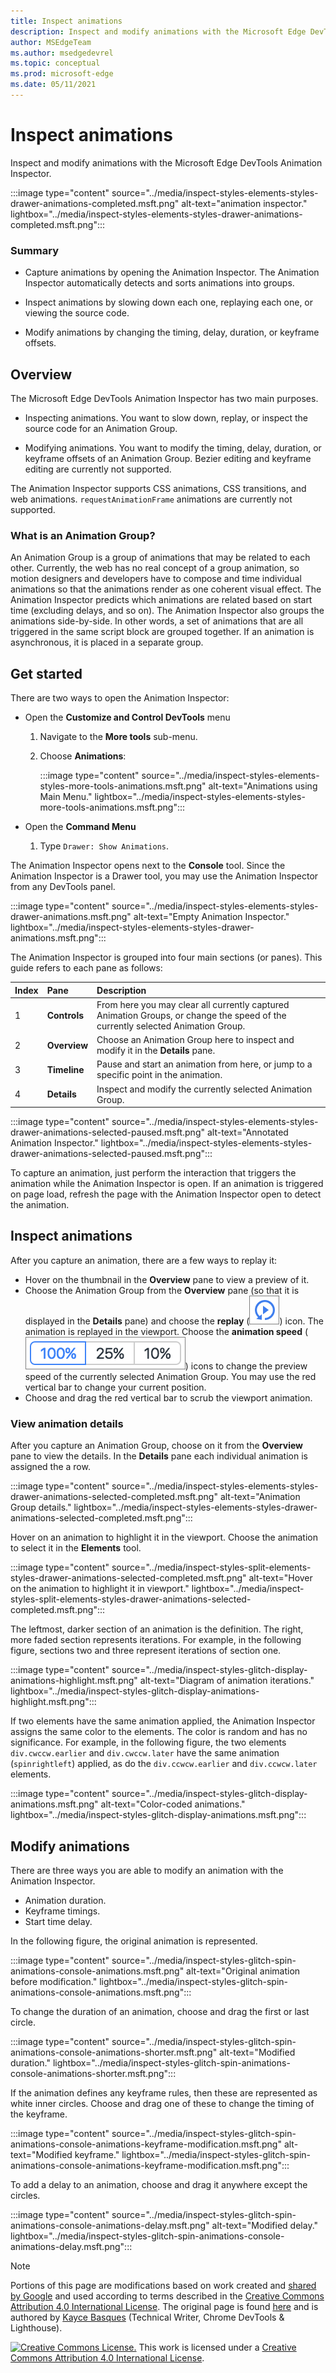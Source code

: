 ```yaml
---
title: Inspect animations
description: Inspect and modify animations with the Microsoft Edge DevTools  Animation Inspector.
author: MSEdgeTeam
ms.author: msedgedevrel
ms.topic: conceptual
ms.prod: microsoft-edge
ms.date: 05/11/2021
---
```

<!-- Copyright Kayce Basques

   Licensed under the Apache License, Version 2.0 (the "License");
   you may not use this file except in compliance with the License.
   You may obtain a copy of the License at

       https://www.apache.org/licenses/LICENSE-2.0

   Unless required by applicable law or agreed to in writing, software
   distributed under the License is distributed on an "AS IS" BASIS,
   WITHOUT WARRANTIES OR CONDITIONS OF ANY KIND, either express or implied.
   See the License for the specific language governing permissions and
   limitations under the License.  -->
# Inspect animations

Inspect and modify animations with the Microsoft Edge DevTools Animation Inspector.

:::image type="content" source="../media/inspect-styles-elements-styles-drawer-animations-completed.msft.png" alt-text="animation inspector." lightbox="../media/inspect-styles-elements-styles-drawer-animations-completed.msft.png":::

### Summary

*   Capture animations by opening the Animation Inspector.  The Animation Inspector automatically detects and sorts animations into groups.

*   Inspect animations by slowing down each one, replaying each one, or viewing the source code.

*   Modify animations by changing the timing, delay, duration, or keyframe offsets.


<!-- ====================================================================== -->
## Overview

The Microsoft Edge DevTools Animation Inspector has two main purposes.

*   Inspecting animations.  You want to slow down, replay, or inspect the source code for an Animation Group.

*   Modifying animations.  You want to modify the timing, delay, duration, or keyframe offsets of an Animation Group.  Bezier editing and keyframe editing are currently not supported.

The Animation Inspector supports CSS animations, CSS transitions, and web animations.  `requestAnimationFrame` animations are currently not supported.

### What is an Animation Group?

An Animation Group is a group of animations that may be related to each other.  Currently, the web has no real concept of a group animation, so motion designers and developers have to compose and time individual animations so that the animations render as one coherent visual effect.  The Animation Inspector predicts which animations are related based on start time (excluding delays, and so on).  The Animation Inspector also groups the animations side-by-side.
In other words, a set of animations that are all triggered in the same script block are grouped together.  If an animation is asynchronous, it is placed in a separate group.


<!-- ====================================================================== -->
## Get started

There are two ways to open the Animation Inspector:

*   Open the **Customize and Control DevTools** menu
    1.  Navigate to the **More tools** sub-menu.
    1.  Choose **Animations**:

        :::image type="content" source="../media/inspect-styles-elements-styles-more-tools-animations.msft.png" alt-text="Animations using Main Menu." lightbox="../media/inspect-styles-elements-styles-more-tools-animations.msft.png":::

*   Open the **Command Menu**
    1.  Type `Drawer: Show Animations`.

The Animation Inspector opens next to the **Console** tool.  Since the Animation Inspector is a Drawer tool, you may use the Animation Inspector from any DevTools panel.

:::image type="content" source="../media/inspect-styles-elements-styles-drawer-animations.msft.png" alt-text="Empty Animation Inspector." lightbox="../media/inspect-styles-elements-styles-drawer-animations.msft.png":::

The Animation Inspector is grouped into four main sections (or panes).  This guide refers to each pane as follows:

| Index | Pane | Description |
|:--- |:--- |:--- |
| 1 | **Controls** | From here you may clear all currently captured Animation Groups, or change the speed of the currently selected Animation Group. |
| 2 | **Overview** | Choose an Animation Group here to inspect and modify it in the **Details** pane. |
| 3 | **Timeline** | Pause and start an animation from here, or jump to a specific point in the animation. |
| 4 | **Details** | Inspect and modify the currently selected Animation Group. |

:::image type="content" source="../media/inspect-styles-elements-styles-drawer-animations-selected-paused.msft.png" alt-text="Annotated Animation Inspector." lightbox="../media/inspect-styles-elements-styles-drawer-animations-selected-paused.msft.png":::

To capture an animation, just perform the interaction that triggers the animation while the Animation Inspector is open.  If an animation is triggered on page load, refresh the page with the Animation Inspector open to detect the animation.

<!--  old link: <video src="animations/capture-animations.mp4" autoplay loop muted controls></video>  -->

<!--  import the video to ACOM using https://review.docs.microsoft.com/en-us/help/contribute/contribute-video-publish?branch=master  -->

<!--  > [!VIDEO animations/capture-animations.mp4]  -->


<!-- ====================================================================== -->
## Inspect animations

After you capture an animation, there are a few ways to replay it:

*   Hover on the thumbnail in the **Overview** pane to view a preview of it.
*   Choose the Animation Group from the **Overview** pane (so that it is displayed in the **Details** pane) and choose the **replay** (![replay icon.](../media/replay-button-icon.msft.png)) icon.  The animation is replayed in the viewport.  Choose the **animation speed** (![animation speed icons.](../media/animation-speed-buttons-icon.msft.png)) icons to change the preview speed of the currently selected Animation Group.  You may use the red vertical bar to change your current position.
*   Choose and drag the red vertical bar to scrub the viewport animation.

### View animation details

After you capture an Animation Group, choose on it from the **Overview** pane to view the details.  In the **Details** pane each individual animation is assigned the a row.

:::image type="content" source="../media/inspect-styles-elements-styles-drawer-animations-selected-completed.msft.png" alt-text="Animation Group details." lightbox="../media/inspect-styles-elements-styles-drawer-animations-selected-completed.msft.png":::

Hover on an animation to highlight it in the viewport.  Choose the animation to select it in the **Elements** tool.

:::image type="content" source="../media/inspect-styles-split-elements-styles-drawer-animations-selected-completed.msft.png" alt-text="Hover on the animation to highlight it in viewport." lightbox="../media/inspect-styles-split-elements-styles-drawer-animations-selected-completed.msft.png":::

The leftmost, darker section of an animation is the definition.  The right, more faded section represents iterations.  For example, in the following figure, sections two and three represent iterations of section one.

:::image type="content" source="../media/inspect-styles-glitch-display-animations-highlight.msft.png" alt-text="Diagram of animation iterations." lightbox="../media/inspect-styles-glitch-display-animations-highlight.msft.png":::

If two elements have the same animation applied, the Animation Inspector assigns the same color to the elements.  The color is random and has no significance.  For example, in the following figure, the two elements `div.cwccw.earlier` and `div.cwccw.later` have the same animation (`spinrightleft`) applied, as do the `div.ccwcw.earlier` and `div.ccwcw.later` elements.

:::image type="content" source="../media/inspect-styles-glitch-display-animations.msft.png" alt-text="Color-coded animations." lightbox="../media/inspect-styles-glitch-display-animations.msft.png":::


<!-- ====================================================================== -->
## Modify animations

There are three ways you are able to modify an animation with the Animation Inspector.

*   Animation duration.
*   Keyframe timings.
*   Start time delay.

In the following figure, the original animation is represented.

:::image type="content" source="../media/inspect-styles-glitch-spin-animations-console-animations.msft.png" alt-text="Original animation before modification." lightbox="../media/inspect-styles-glitch-spin-animations-console-animations.msft.png":::

To change the duration of an animation, choose and drag the first or last circle.

:::image type="content" source="../media/inspect-styles-glitch-spin-animations-console-animations-shorter.msft.png" alt-text="Modified duration." lightbox="../media/inspect-styles-glitch-spin-animations-console-animations-shorter.msft.png":::

If the animation defines any keyframe rules, then these are represented as white inner circles.  Choose and drag one of these to change the timing of the keyframe.

:::image type="content" source="../media/inspect-styles-glitch-spin-animations-console-animations-keyframe-modification.msft.png" alt-text="Modified keyframe." lightbox="../media/inspect-styles-glitch-spin-animations-console-animations-keyframe-modification.msft.png":::

To add a delay to an animation, choose and drag it anywhere except the circles.

:::image type="content" source="../media/inspect-styles-glitch-spin-animations-console-animations-delay.msft.png" alt-text="Modified delay." lightbox="../media/inspect-styles-glitch-spin-animations-console-animations-delay.msft.png":::


<!-- ====================================================================== -->
> [!NOTE]
> Portions of this page are modifications based on work created and [shared by Google](https://developers.google.com/terms/site-policies) and used according to terms described in the [Creative Commons Attribution 4.0 International License](https://creativecommons.org/licenses/by/4.0).
> The original page is found [here](https://developers.google.com/web/tools/chrome-devtools/inspect-styles/animations) and is authored by [Kayce Basques](https://developers.google.com/web/resources/contributors#kayce-basques) (Technical Writer, Chrome DevTools \& Lighthouse).

[![Creative Commons License.](https://i.creativecommons.org/l/by/4.0/88x31.png)](https://creativecommons.org/licenses/by/4.0)
This work is licensed under a [Creative Commons Attribution 4.0 International License](https://creativecommons.org/licenses/by/4.0).
